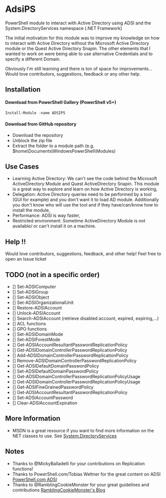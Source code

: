 # AdsiPS

PowerShell module to interact with Active Directory using ADSI and the System.DirectoryServices namespace (.NET Framework)

The initial motivation for this module was to improve my knowledge on how to interact with Active Directory without the Microsoft Active Directory module or the Quest Active Directory Snapin.
The other elements that I wanted to work on were being able to use alternative Credentials and to specify a different Domain.

Obviously I'm still learning and there is ton of space for improvements... Would love contributors, suggestions, feedback or any other help.
 
## Installation
#### Download from PowerShell Gallery (PowerShell v5+)
``` powershell
Install-Module -name ADSIPS
```

#### Download from GitHub repository
* Download the repository
* Unblock the zip file
* Extract the folder to a module path (e.g. $home\Documents\WindowsPowerShell\Modules)


## Use Cases

* Learning Active Directory: We can't see the code behind the Microsoft ActiveDirectory Module and Quest ActiveDirectory Snapin. This module is a great way to explore and learn on how Active Directory is working,
* Delegation: Active Directory queries need to be performed by a tool (GUI for example) and you don't want it to load AD module. Additionally you don't know who will use the tool and if they have/can/know how to install the module,
* Performance:  ADSI is way faster,
* Restricted environment: Sometime ActiveDirectory Module is not available/ or can't install it on a machine.



## Help !!
Would love contributors, suggestions, feedback, and other help! Feel free to open an Issue ticket
 
## TODO (not in a specific order)
- [] Set-ADSIComputer
- [] Set-ADSIGroup
- [] Set-ADSIObject
- [] Set-ADSIOrganizationalUnit
- [] Restore-ADSIAccount
- [] Unlock-ADSIAccount
- [] Search-ADSIAccount (retrieve disabled account, expired, expiring,...)
- [] ACL functions
- [] GPO functions
- [] Set-ADSIDomainMode
- [] Set-ADSIForestMode
- [] Get-ADSIAccountResultantPasswordReplicationPolicy
- [] Get-ADSIDomainControllerPasswordReplicationPolicy
- [] Add-ADSIDomainControllerPasswordReplicationPolicy
- [] Remove-ADSIDomainControllerPasswordReplicationPolicy
- [] Get-ADSIDefaultDomainPasswordPolicy
- [] Set-ADSIDefaultDomainPasswordPolicy
- [] Get-ADSIDomainControllerPasswordReplicationPolicyUsage
- [] Get-ADSIDomainControllerPasswordReplicationPolicyUsage
- [] Get-ADSIFineGrainedPasswordPolicy
- [] Get-ADSIAccountResultantPasswordReplicationPolicy
- [] Set-ADSIAccountPassword
- [] Clear-ADSIAccountExpiration

## More Information
 * MSDN is a great resource if you want to find more information on the NET classes to use. See [System.DirectoryServices](https://msdn.microsoft.com/en-us/library/system.directoryservices(v=vs.110).aspx)



## Notes
 * Thanks to @MickyBalladelli for your contributions on Replication functions!
 * Thanks to PowerShell.com/Tobias Weltner for the great content on ADSI [PowerShell.com ADSI](http://powershell.com/cs/blogs/ebookv2/archive/2012/03/25/chapter-19-user-management.aspx)
 * Thanks to @RamblingCookieMonster for your great guidelines and contributions [RamblingCookieMonster's Blog](http://ramblingcookiemonster.github.io/Building-A-PowerShell-Module/)
